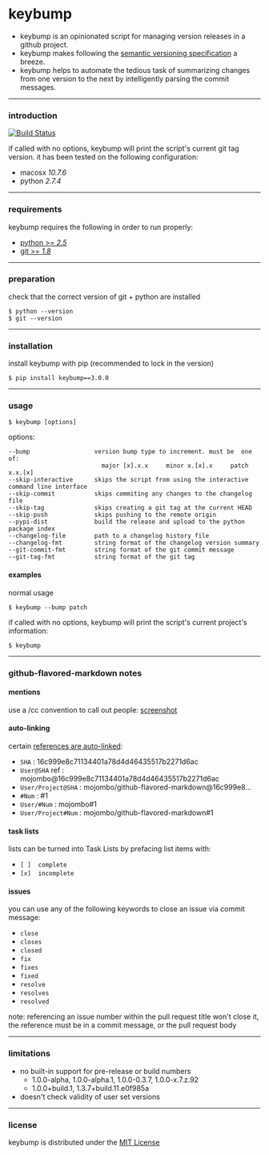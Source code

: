 keybump
=======

* keybump is an opinionated script for managing version releases in a github project.
* keybump makes following the [semantic versioning specification](http://semver.org/) a breeze.
* keybump helps to automate the tedious task of summarizing changes from one version to the next by intelligently parsing the commit messages.

-----


### introduction

[![Build Status](https://secure.travis-ci.org/gregorynicholas/keybump.png?branch=develop)](https://travis-ci.org/gregorynicholas/keybump)

if called with no options, keybump will print the script's current
git tag version. it has been tested on the following configuration:

* macosx *10.7.6*
* python *2.7.4*


-----


### requirements

keybump requires the following in order to run properly:

* [python >= *2.5*](http://python.org)
* [git >= *1.8*](http://git-scm.org)


-----


### preparation

check that the correct version of git + python are installed

    $ python --version
    $ git --version

-----


### installation

install keybump with pip (recommended to lock in the version)

    $ pip install keybump==3.0.0

-----

### usage

    $ keybump [options]

options:

    --bump                  version bump type to increment. must be  one of:
                              major [x].x.x     minor x.[x].x     patch x.x.[x]
    --skip-interactive      skips the script from using the interactive command line interface
    --skip-commit           skips commiting any changes to the changelog file
    --skip-tag              skips creating a git tag at the current HEAD
    --skip-push             skips pushing to the remote origin
    --pypi-dist             build the release and upload to the python package index
    --changelog-file        path to a changelog history file
    --changelog-fmt         string format of the changelog version summary
    --git-commit-fmt        string format of the git commit message
    --git-tag-fmt           string format of the git tag


#### examples

normal usage

    $ keybump --bump patch

if called with no options, keybump will print the script's current
project's information:

    $ keybump


-----


### github-flavored-markdown notes

#### mentions

use a /cc convention to call out people:
[screenshot](https://a248.e.akamai.net/camo.github.com/37adea151a070a7f64794c8b02f3a2a072c9a1db/687474703a2f2f692e696d6775722e636f6d2f71634e50512e706e67)

#### auto-linking

certain [references are auto-linked](https://help.github.com/articles/github-flavored-markdown#references):

* `SHA`              : 16c999e8c71134401a78d4d46435517b2271d6ac
* `User@SHA` ref     : mojombo@16c999e8c71134401a78d4d46435517b2271d6ac
* `User/Project@SHA` : mojombo/github-flavored-markdown@16c999e8...
* `#Num`             : #1
* `User/#Num`        : mojombo#1
* `User/Project#Num` : mojombo/github-flavored-markdown#1

#### task lists

lists can be turned into Task Lists by prefacing list items with:

* `[ ]  complete`
* `[x]  incomplete`

#### issues

you can use any of the following keywords to close an issue via commit message:

* `close`
* `closes`
* `closed`
* `fix`
* `fixes`
* `fixed`
* `resolve`
* `resolves`
* `resolved`


note:
referencing an issue number within the pull request title won't close it, the
reference must be in a commit message, or the pull request body


-----

### limitations

* no built-in support for pre-release or build numbers
  - 1.0.0-alpha, 1.0.0-alpha.1, 1.0.0-0.3.7, 1.0.0-x.7.z.92
  - 1.0.0+build.1, 1.3.7+build.11.e0f985a
* doesn't check validity of user set versions


-----


### license

keybump is distributed under the [MIT License](http://opensource.org/licenses/mit-license.php)
